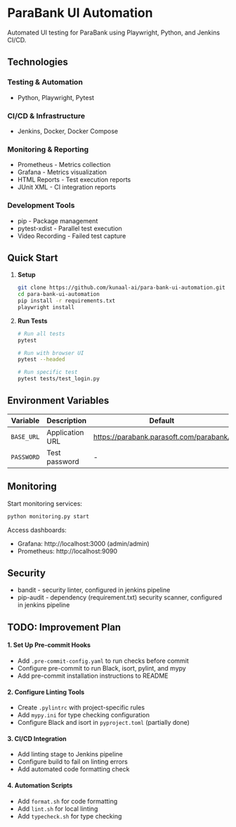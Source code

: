 # ParaBank UI Automation

Automated UI testing for ParaBank using Playwright, Python, and Jenkins CI/CD.

## Technologies

### Testing & Automation
- Python, Playwright, Pytest

### CI/CD & Infrastructure
- Jenkins, Docker, Docker Compose

### Monitoring & Reporting
- Prometheus - Metrics collection
- Grafana - Metrics visualization
- HTML Reports - Test execution reports
- JUnit XML - CI integration reports

### Development Tools
- pip - Package management
- pytest-xdist - Parallel test execution
- Video Recording - Failed test capture

## Quick Start

1. **Setup**
   ```bash
   git clone https://github.com/kunaal-ai/para-bank-ui-automation.git
   cd para-bank-ui-automation
   pip install -r requirements.txt
   playwright install
   ```

2. **Run Tests**
   ```bash
   # Run all tests
   pytest

   # Run with browser UI
   pytest --headed

   # Run specific test
   pytest tests/test_login.py
   ```

## Environment Variables

| Variable | Description | Default |
|----------|-------------|---------|
| `BASE_URL` | Application URL | https://parabank.parasoft.com/parabank/ |
| `PASSWORD` | Test password | - |

## Monitoring

Start monitoring services:
```bash
python monitoring.py start
```

Access dashboards:
- Grafana: http://localhost:3000 (admin/admin)
- Prometheus: http://localhost:9090

## Security
- bandit - security linter, configured in jenkins pipeline
- pip-audit - dependency (requirement.txt) security scanner, configured in jenkins pipeline


## TODO: Improvement Plan

#### 1. Set Up Pre-commit Hooks
- Add `.pre-commit-config.yaml` to run checks before commit
- Configure pre-commit to run Black, isort, pylint, and mypy
- Add pre-commit installation instructions to README

#### 2. Configure Linting Tools
- Create `.pylintrc` with project-specific rules
- Add `mypy.ini` for type checking configuration
- Configure Black and isort in `pyproject.toml` (partially done)

#### 3. CI/CD Integration
- Add linting stage to Jenkins pipeline
- Configure build to fail on linting errors
- Add automated code formatting check

#### 4. Automation Scripts
- Add `format.sh` for code formatting
- Add `lint.sh` for local linting
- Add `typecheck.sh` for type checking


